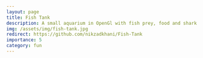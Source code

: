 ```yaml
---
layout: page
title: Fish Tank
description: A small aquarium in OpenGl with fish prey, food and shark predators
img: /assets/img/fish-tank.jpg
redirect: https://github.com/nikzadkhani/Fish-Tank
importance: 5
category: fun
---
```

